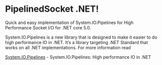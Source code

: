# PipelinedSocket .NET!

Quick and easy implementation of System.IO.Pipelines for High Performance Socket I/O for .NET core 5.0.

System.IO.Pipelines is a new library that is designed to make it easier to do high performance IO in .NET. It’s a library targeting .NET Standard that works on all .NET implementations.
For more information read 

[System.IO.Pipelines](https://docs.microsoft.com/en-us/dotnet/standard/io/pipelines#gotchas) - System.IO.Pipelines: High performance IO in .NET


